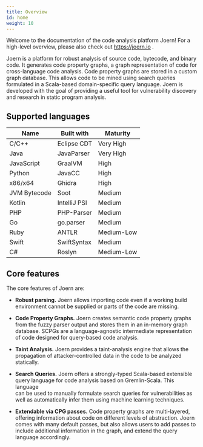 ```yaml
---
title: Overview
id: home
weight: 10
---
```


Welcome to the documentation of the code analysis platform Joern! For
a high-level overview, please also check out https://joern.io .


Joern is a platform for robust analysis of source code, bytecode, and binary code.
It generates code property graphs, a graph representation of code for 
cross-language code analysis. Code property graphs are stored
in a custom graph database. This allows code to be mined using search
queries formulated in a Scala-based domain-specific query
language. Joern is developed with the goal of providing a useful tool
for vulnerability discovery and research in static program analysis.

## Supported languages

| Name         | Built with   | Maturity   |
| ------------ | ------------ | ---------- |
| C/C++        | Eclipse CDT  | Very High  |
| Java         | JavaParser   | Very High  |
| JavaScript   | GraalVM      | High       |
| Python       | JavaCC       | High       |
| x86/x64      | Ghidra       | High       |
| JVM Bytecode | Soot         | Medium     |
| Kotlin       | IntelliJ PSI | Medium     |
| PHP          | PHP-Parser   | Medium     |
| Go           | go.parser    | Medium     |
| Ruby         | ANTLR        | Medium-Low |
| Swift        | SwiftSyntax  | Medium     |
| C#           | Roslyn       | Medium-Low |


## Core features

The core features of Joern are:

- **Robust parsing.** Joern allows importing code even if a working
  build environment cannot be supplied or parts of the code are missing.

- **Code Property Graphs.** Joern creates semantic code property graphs
  from the fuzzy parser output and stores them in an in-memory graph
  database. SCPGs are a language-agnostic intermediate representation
  of code designed for query-based code analysis.

- **Taint Analysis.** Joern provides a taint-analysis engine that allows
   the propagation of attacker-controlled data in the code to be analyzed
   statically.

- **Search Queries.** Joern offers a strongly-typed Scala-based extensible
  query language for code analysis based on Gremlin-Scala. This language	
  can be used to manually formulate search queries for vulnerabilities
  as well as automatically infer them using machine learning
  techniques. 

- **Extendable via CPG passes.** Code property graphs are
  multi-layered, offering information about code on different levels of
  abstraction. Joern comes with many default passes, but also allows
  users to add passes to include additional information in the graph,
  and extend the query language accordingly.
